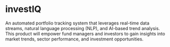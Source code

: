 # investIQ
An automated portfolio tracking system that leverages real-time data streams, natural language processing (NLP), and AI-based trend analysis. This product will empower fund managers and investors to gain insights into market trends, sector performance, and investment opportunities.
